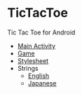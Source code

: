 # TicTacToe
Tic Tac Toe for Android

- [Main Activity](app/src/main/java/com/example/jsteel/tictactoe/MainActivity.java)
- [Game](app/src/main/java/com/example/jsteel/tictactoe/GameInstance.java)
- [Stylesheet](app/src/main/res/values/styles.xml)
- Strings
  - [English](app/src/main/res/values/strings.xml)
  - [Japanese](app/src/main/res/values-ja/strings.xml)
